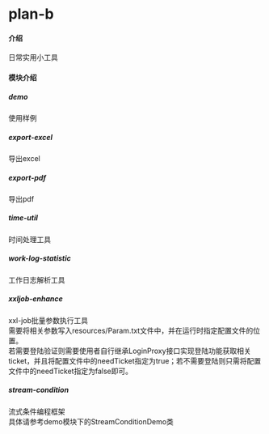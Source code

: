 # plan-b

#### 介绍
日常实用小工具

#### 模块介绍

##### demo
使用样例

##### export-excel
导出excel

##### export-pdf
导出pdf

##### time-util
时间处理工具

##### work-log-statistic
工作日志解析工具

##### xxljob-enhance
xxl-job批量参数执行工具  
需要将相关参数写入resources/Param.txt文件中，并在运行时指定配置文件的位置。  
若需要登陆验证则需要使用者自行继承LoginProxy接口实现登陆功能获取相关ticket，并且将配置文件中的needTicket指定为true；若不需要登陆则只需将配置文件中的needTicket指定为false即可。

##### stream-condition
流式条件编程框架  
具体请参考demo模块下的StreamConditionDemo类